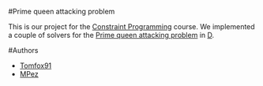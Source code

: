 #Prime queen attacking problem

This is our project for the [Constraint Programming][scv] course. We implemented a couple of solvers for the [Prime queen attacking problem][pq] in [D].

[scv]: http://www.math.unipd.it/~frossi/vincoli2013.html
[pq]: http://www.csplib.org/Problems/prob029/
[D]: http://dlang.org

#Authors
* [Tomfox91](https://github.com/Tomfox91)
* [MPez](https://github.com/MPez)